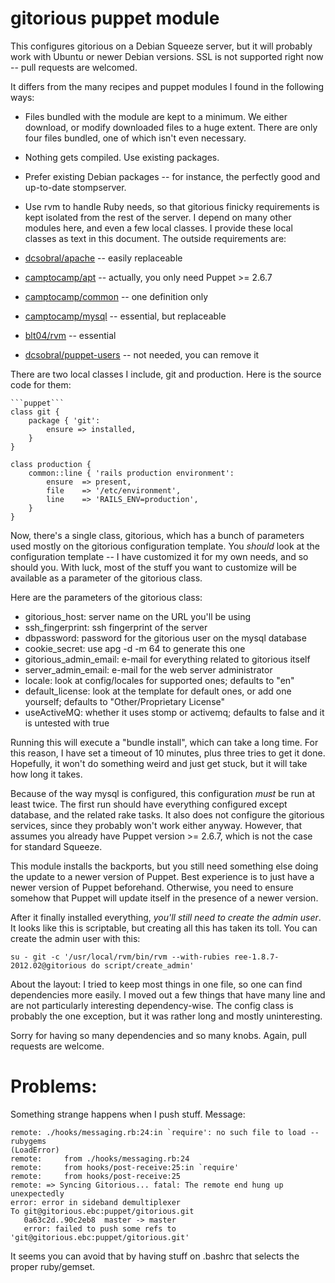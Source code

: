 # gitorious puppet module #

This configures gitorious on a Debian Squeeze server, but it will probably work with Ubuntu
or newer Debian versions. SSL is not supported right now -- pull requests are welcomed.

It differs from the many recipes and puppet modules I found in the following ways:

* Files bundled with the module are kept to a minimum. We either download,
  or modify downloaded files to a huge extent. There are only four files
  bundled, one of which isn't even necessary.
* Nothing gets compiled. Use existing packages.
* Prefer existing Debian packages -- for instance, the perfectly good and
  up-to-date stompserver.
* Use rvm to handle Ruby needs, so that gitorious finicky requirements
  is kept isolated from the rest of the server.
I depend on many other modules here, and even a few local classes. I provide
these local classes as text in this document. The outside requirements are:

* [dcsobral/apache](https://github.com/dcsobral/puppet-apache) -- easily replaceable
* [camptocamp/apt](https://github.com/camptocamp/puppet-apt) -- actually, you only need Puppet >= 2.6.7
* [camptocamp/common](https://github.com/camptocamp/puppet-common) -- one definition only
* [camptocamp/mysql](https://github.com/camptocamp/puppet-mysql) -- essential, but replaceable
* [blt04/rvm](https://github.com/blt04/puppet-rvm) -- essential
* [dcsobral/puppet-users](https://github.com/dcsobral/puppet-users) -- not needed, you can remove it

There are two local classes I include, git and production. Here is the
source code for them:

    ```puppet```
    class git {
        package { 'git':
            ensure => installed,
        }
    }

    class production {
        common::line { 'rails production environment':
            ensure  => present,
            file    => '/etc/environment',
            line    => 'RAILS_ENV=production',
        }
    }

Now, there's a single class, gitorious, which has a bunch of parameters
used mostly on the gitorious configuration template. You *should* look
at the configuration template -- I have customized it for my own needs,
and so should you. With luck, most of the stuff you want to customize
will be available as a parameter of the gitorious class.

Here are the parameters of the gitorious class:

* gitorious_host: server name on the URL you'll be using
* ssh_fingerprint: ssh fingerprint of the server
* dbpassword: password for the gitorious user on the mysql database
* cookie_secret: use apg -d -m 64 to generate this one
* gitorious_admin_email: e-mail for everything related to gitorious itself
* server_admin_email: e-mail for the web server administrator
* locale: look at config/locales for supported ones; defaults to "en"
* default_license: look at the template for default ones, or add one yourself; defaults to "Other/Proprietary License"
* useActiveMQ: whether it uses stomp or activemq; defaults to false and it is untested with true

Running this will execute a "bundle install", which can take a long time.
For this reason, I have set a timeout of 10 minutes, plus three tries to
get it done. Hopefully, it won't do something weird and just get stuck,
but it will take how long it takes.

Because of the way mysql is configured, this configuration *must* be run
at least twice. The first run should have everything configured except
database, and the related rake tasks. It also does not configure
the gitorious services, since they probably won't work either anyway. However,
that assumes you already have Puppet version >= 2.6.7, which is not the
case for standard Squeeze.

This module installs the backports, but you still need something else
doing the update to a newer version of Puppet. Best experience is to
just have a newer version of Puppet beforehand. Otherwise, you need to
ensure somehow that Puppet will update itself in the presence of a newer
version.

After it finally installed everything, *you'll still need to create
the admin user*. It looks like this is scriptable, but creating all
this has taken its toll. You can create the admin user with this:

    su - git -c '/usr/local/rvm/bin/rvm --with-rubies ree-1.8.7-2012.02@gitorious do script/create_admin'

About the layout: I tried to keep most things in one file, so one can
find dependencies more easily. I moved out a few things that have many
line and are not particularly interesting dependency-wise. The config
class is probably the one exception, but it was rather long and mostly
uninteresting.

Sorry for having so many dependencies and so many knobs. Again, pull requests are welcome.

# Problems: #

Something strange happens when I push stuff. Message:

    remote: ./hooks/messaging.rb:24:in `require': no such file to load -- rubygems
    (LoadError)
    remote: 	from ./hooks/messaging.rb:24
    remote: 	from hooks/post-receive:25:in `require'
    remote: 	from hooks/post-receive:25
    remote: => Syncing Gitorious... fatal: The remote end hung up unexpectedly
    error: error in sideband demultiplexer
    To git@gitorious.ebc:puppet/gitorious.git
       0a63c2d..90c2eb8  master -> master
       error: failed to push some refs to 'git@gitorious.ebc:puppet/gitorious.git'

It seems you can avoid that by having stuff on .bashrc that selects the proper
ruby/gemset.

